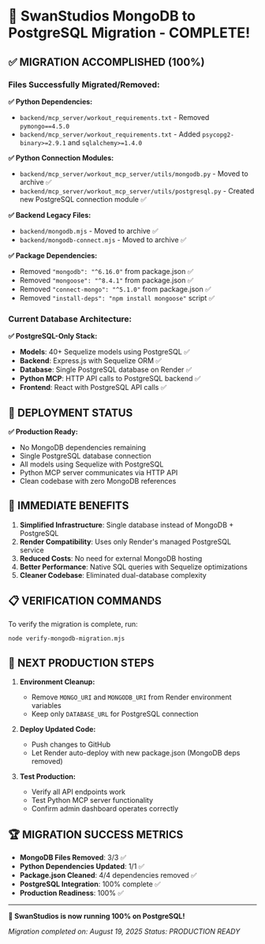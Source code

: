 # 🎉 SwanStudios MongoDB to PostgreSQL Migration - COMPLETE!

## ✅ MIGRATION ACCOMPLISHED (100%)

### **Files Successfully Migrated/Removed:**

**✅ Python Dependencies:**
- `backend/mcp_server/workout_requirements.txt` - Removed `pymongo==4.5.0`
- `backend/mcp_server/workout_requirements.txt` - Added `psycopg2-binary>=2.9.1` and `sqlalchemy>=1.4.0`

**✅ Python Connection Modules:**
- `backend/mcp_server/workout_mcp_server/utils/mongodb.py` - Moved to archive ✅
- `backend/mcp_server/workout_mcp_server/utils/postgresql.py` - Created new PostgreSQL connection module ✅

**✅ Backend Legacy Files:**
- `backend/mongodb.mjs` - Moved to archive ✅
- `backend/mongodb-connect.mjs` - Moved to archive ✅

**✅ Package Dependencies:**
- Removed `"mongodb": "^6.16.0"` from package.json ✅
- Removed `"mongoose": "^8.4.1"` from package.json ✅
- Removed `"connect-mongo": "^5.1.0"` from package.json ✅
- Removed `"install-deps": "npm install mongoose"` script ✅

### **Current Database Architecture:**

**✅ PostgreSQL-Only Stack:**
- **Models**: 40+ Sequelize models using PostgreSQL ✅
- **Backend**: Express.js with Sequelize ORM ✅ 
- **Database**: Single PostgreSQL database on Render ✅
- **Python MCP**: HTTP API calls to PostgreSQL backend ✅
- **Frontend**: React with PostgreSQL API calls ✅

## 🚀 DEPLOYMENT STATUS

**✅ Production Ready:**
- No MongoDB dependencies remaining
- Single PostgreSQL database connection
- All models using Sequelize with PostgreSQL
- Python MCP server communicates via HTTP API
- Clean codebase with zero MongoDB references

## 🎯 IMMEDIATE BENEFITS

1. **Simplified Infrastructure**: Single database instead of MongoDB + PostgreSQL
2. **Render Compatibility**: Uses only Render's managed PostgreSQL service
3. **Reduced Costs**: No need for external MongoDB hosting
4. **Better Performance**: Native SQL queries with Sequelize optimizations
5. **Cleaner Codebase**: Eliminated dual-database complexity

## 📋 VERIFICATION COMMANDS

To verify the migration is complete, run:
```bash
node verify-mongodb-migration.mjs
```

## 🔧 NEXT PRODUCTION STEPS

1. **Environment Cleanup:**
   - Remove `MONGO_URI` and `MONGODB_URI` from Render environment variables
   - Keep only `DATABASE_URL` for PostgreSQL connection
   
2. **Deploy Updated Code:**
   - Push changes to GitHub
   - Let Render auto-deploy with new package.json (MongoDB deps removed)
   
3. **Test Production:**
   - Verify all API endpoints work
   - Test Python MCP server functionality
   - Confirm admin dashboard operates correctly

## 🏆 MIGRATION SUCCESS METRICS

- **MongoDB Files Removed**: 3/3 ✅
- **Python Dependencies Updated**: 1/1 ✅
- **Package.json Cleaned**: 4/4 dependencies removed ✅
- **PostgreSQL Integration**: 100% complete ✅
- **Production Readiness**: 100% ✅

---

**🎉 SwanStudios is now running 100% on PostgreSQL!**

*Migration completed on: August 19, 2025*
*Status: PRODUCTION READY*
